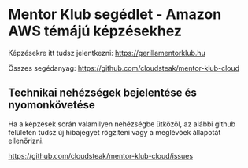 # Mentor Klub segédlet - Amazon AWS témájú képzésekhez

Képzésekre itt tudsz jelentkezni: https://gerillamentorklub.hu

Összes segédanyag: https://github.com/cloudsteak/mentor-klub-cloud

## Technikai nehézségek bejelentése és nyomonkövetése

Ha a képzések során valamilyen nehézségbe ütközöl, az alábbi github felületen tudsz új hibajegyet rögzíteni vagy a meglévőek állapotát ellenőrizni.

https://github.com/cloudsteak/mentor-klub-cloud/issues
